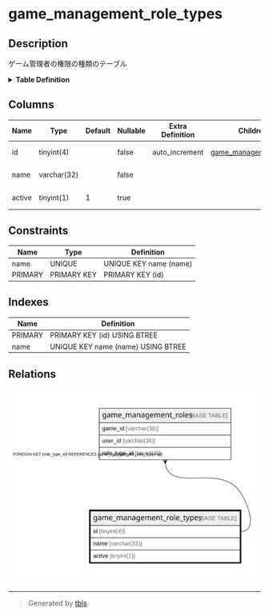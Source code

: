 # game_management_role_types

## Description

ゲーム管理者の権限の種類のテーブル

<details>
<summary><strong>Table Definition</strong></summary>

```sql
CREATE TABLE `game_management_role_types` (
  `id` tinyint(4) NOT NULL AUTO_INCREMENT,
  `name` varchar(32) NOT NULL,
  `active` tinyint(1) DEFAULT 1,
  PRIMARY KEY (`id`),
  UNIQUE KEY `name` (`name`)
) ENGINE=InnoDB AUTO_INCREMENT=[Redacted by tbls] DEFAULT CHARSET=utf8mb4
```

</details>

## Columns

| Name | Type | Default | Nullable | Extra Definition | Children | Parents | Comment |
| ---- | ---- | ------- | -------- | ---------------- | -------- | ------- | ------- |
| id | tinyint(4) |  | false | auto_increment | [game_management_roles](game_management_roles.md) |  | 権限の種類のUUID |
| name | varchar(32) |  | false |  |  |  | 権限の種類の名前 |
| active | tinyint(1) | 1 | true |  |  |  | 有効かどうか |

## Constraints

| Name | Type | Definition |
| ---- | ---- | ---------- |
| name | UNIQUE | UNIQUE KEY name (name) |
| PRIMARY | PRIMARY KEY | PRIMARY KEY (id) |

## Indexes

| Name | Definition |
| ---- | ---------- |
| PRIMARY | PRIMARY KEY (id) USING BTREE |
| name | UNIQUE KEY name (name) USING BTREE |

## Relations

![er](game_management_role_types.svg)

---

> Generated by [tbls](https://github.com/k1LoW/tbls)
